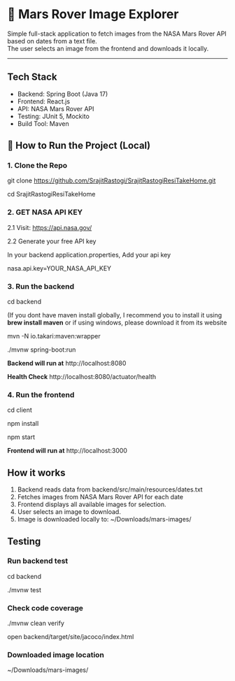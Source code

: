 
# 🚀 Mars Rover Image Explorer

Simple full-stack application to fetch images from the NASA Mars Rover API based on dates from a text file.  
The user selects an image from the frontend and downloads it locally.

---

##  Tech Stack

- Backend: Spring Boot (Java 17)
- Frontend: React.js
- API: NASA Mars Rover API
- Testing: JUnit 5, Mockito
- Build Tool: Maven

## 🚀 How to Run the Project (Local)

### 1. Clone the Repo
git clone https://github.com/SrajitRastogi/SrajitRastogiResiTakeHome.git

cd SrajitRastogiResiTakeHome

### 2. GET NASA API KEY
 2.1 Visit: https://api.nasa.gov/
 
 2.2 Generate your free API key

 In your backend application.properties, 
 Add your api key
 
 nasa.api.key=YOUR_NASA_API_KEY

 ### 3. Run the backend
 cd backend

 (If you dont have maven install globally, I recommend you to install it using **brew install maven**  or if using windows, please download it from its website
 
 mvn -N io.takari:maven:wrapper

./mvnw spring-boot:run

**Backend will run at**
http://localhost:8080

**Health Check**
http://localhost:8080/actuator/health

### 4. Run the frontend
cd client

npm install

npm start

**Frontend will run at**
http://localhost:3000



## How it works
1. Backend reads data from
   backend/src/main/resources/dates.txt
2. Fetches images from NASA Mars Rover API for each date
3. Frontend displays all available images for selection.
4. User selects an image to download.
5. Image is downloaded locally to:
   ~/Downloads/mars-images/

## Testing
### Run backend test
cd backend

./mvnw test

### Check code coverage
./mvnw clean verify

open backend/target/site/jacoco/index.html

### Downloaded image location
~/Downloads/mars-images/



